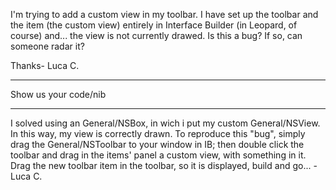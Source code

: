   I'm trying to add a custom view in my toolbar.  I have set up the toolbar and the item (the custom view) entirely in Interface Builder (in Leopard, of course) and... the view is not currently drawed.
  Is this a bug?  If so, can someone radar it?

Thanks- Luca C.

----
Show us your code/nib

----
  I solved using an General/NSBox, in wich i put my custom General/NSView.  In this way, my view is correctly drawn.
To reproduce this "bug", simply drag the General/NSToolbar to your window in IB; then double click the toolbar and drag in the items' panel a custom view, with something in it. Drag the new toolbar item in the toolbar, so it is displayed, build and go... -Luca C.